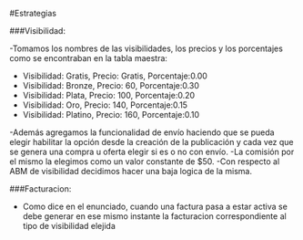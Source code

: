 #Estrategias

###Visibilidad:

-Tomamos los nombres de las visibilidades, los precios y los porcentajes como se encontraban en la tabla maestra:

- Visibilidad: Gratis,  Precio: Gratis, Porcentaje:0.00
- Visibilidad: Bronze,  Precio: 60,     Porcentaje:0.30
- Visibilidad: Plata,   Precio: 100,    Porcentaje:0.20
- Visibilidad: Oro,     Precio: 140,    Porcentaje:0.15
- Visibilidad: Platino, Precio: 160,    Porcentaje:0.10

-Además agregamos la funcionalidad de envío haciendo que se pueda elegir habilitar la opción desde la creación de la publicación y cada vez que se genera una compra u oferta elegir si es o no con envío.
-La comisión por el mismo la elegimos como un valor constante de $50.
-Con respecto al ABM de visibilidad decidimos hacer una baja logica de la misma.

###Facturacion:

- Como dice en el enunciado, cuando una factura pasa a estar activa se debe generar en ese mismo instante la facturacion correspondiente al tipo de visibilidad elejida
